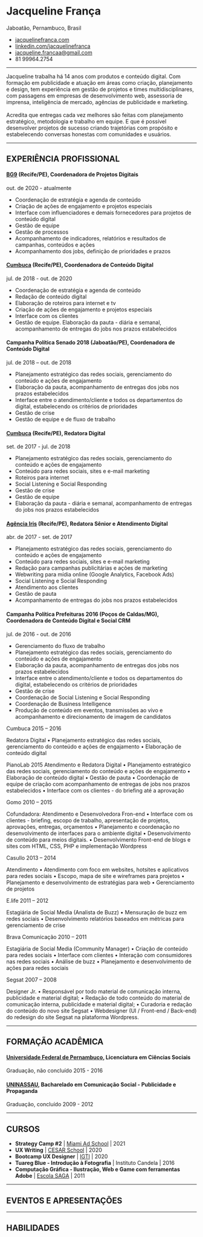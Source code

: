 # Jacqueline França
Jaboatão, Pernambuco, Brasil

- [jacquelinefranca.com](https://jacquelinefranca.com) <br />
- [linkedin.com/jacquelinefranca](https://www.linkedin.com/in/jacquelinefranca/)<br />
- jacqueline.francaa@gmail.com<br />
- 81 99964.2754
___
Jacqueline trabalha há 14 anos com produtos e conteúdo digital. Com formação em publicidade e atuação em áreas como criação, planejamento e design, tem experiência em gestão de projetos e times multidisciplinares, com passagens em empresas de desenvolvimento web, assessoria de imprensa, inteligência de mercado, agências de publicidade e marketing. <br /> <br /> Acredita que entregas cada vez melhores são feitas com planejamento estratégico, metodologia e trabalho em equipe. E que é possível desenvolver projetos de sucesso criando trajetórias com propósito e estabelecendo conversas honestas com comunidades e usuários. 
___
## EXPERIÊNCIA PROFISSIONAL

#### [BG9](www.bg9.com.br) (Recife/PE), Coordenadora de Projetos Digitais<br />
out. de 2020 - atualmente<br />
- Coordenação de estratégia e agenda de conteúdo
- Criação de ações de engajamento e projetos especiais
- Interface com influenciadores e demais fornecedores para projetos de conteúdo digital
- Gestão de equipe
- Gestão de processos
- Acompanhamento de indicadores, relatórios e resultados de campanhas, conteúdos e ações
- Acompanhamento dos jobs, definição de prioridades e prazos

#### [Cumbuca](www.cumbuca.ag/) (Recife/PE), Coordenadora de Conteúdo Digital<br />
jul. de 2018 - out. de 2020<br />
- Coordenação de estratégia e agenda de conteúdo
- Redação de conteúdo digital
- Elaboração de roteiros para internet e tv
- Criação de ações de engajamento e projetos especiais
- Interface com os clientes
- Gestão de equipe. Elaboração da pauta - diária e semanal, acompanhamento de entregas do jobs nos prazos estabelecidos

#### Campanha Política Senado 2018 (Jaboatão/PE), Coordenadora de Conteúdo Digital
jul. de 2018 – out. de 2018
- Planejamento estratégico das redes sociais, gerenciamento do conteúdo e ações de engajamento
- Elaboração da pauta, acompanhamento de entregas dos jobs nos prazos estabelecidos
- Interface entre o atendimento/cliente e todos os departamentos do digital, estabelecendo os critérios de prioridades
- Gestão de crise
- Gestão de equipe e de fluxo de trabalho

#### [Cumbuca](www.cumbuca.ag/) (Recife/PE), Redatora Digital<br />
set. de 2017 - jul. de 2018<br />
- Planejamento estratégico das redes sociais, gerenciamento do conteúdo e ações de engajamento
- Conteúdo para redes sociais, sites e e-mail marketing
- Roteiros para internet
- Social Listening e Social Responding
- Gestão de crise
- Gestão de equipe
- Elaboração da pauta - diária e semanal, acompanhamento de entregas do jobs nos prazos estabelecidos

#### [Agência Iris](www.agenciairis.com.br) (Recife/PE), Redatora Sênior e Atendimento Digital<br />
abr. de 2017 - set. de 2017<br />
- Planejamento estratégico das redes sociais, gerenciamento do conteúdo e ações de engajamento
- Conteúdo para redes sociais, sites e e-mail marketing
- Redação para campanhas publicitárias e ações de marketing
- Webwriting para mídia online (Google Analytics, Facebook Ads)
- Social Listening e Social Responding
- Atendimento aos clientes
- Gestão de pauta
- Acompanhamento de entregas do jobs nos prazos estabelecidos

#### Campanha Política Prefeituras 2016 (Poços de Caldas/MG), Coordenadora de Conteúdo Digital e Social CRM<br />
jul. de 2016 - out. de 2016<br />
- Gerenciamento do fluxo de trabalho
- Planejamento estratégico das redes sociais, gerenciamento do conteúdo e ações de engajamento
- Elaboração da pauta, acompanhamento de entregas dos jobs nos prazos estabelecidos
- Interface entre o atendimento/cliente e todos os departamentos do digital, estabelecendo os critérios de prioridades
- Gestão de crise
- Coordenação de Social Listening e Social Responding
- Coordenação de Business Intelligence
- Produção de conteúdo em eventos, transmissões ao vivo e acompanhamento e direcionamento de imagem de candidatos

Cumbuca
2015 – 2016


Redatora Digital
• Planejamento estratégico das redes sociais, gerenciamento do conteúdo e ações de engajamento
• Elaboração de conteúdo digital


PianoLab
2015
Atendimento e Redatora Digital
• Planejamento estratégico das redes sociais, gerenciamento do conteúdo e ações de engajamento
• Elaboração de conteúdo digital
• Gestão de pauta
• Coordenação de equipe de criação com acompanhamento de entregas de jobs nos prazos estabelecidos
• Interface com os clientes - do briefing até a aprovação


Gomo
2010 – 2015


Cofundadora: Atendimento e Desenvolvedora Fron-end
• Interface com os clientes - briefing, escopo de trabalho, apresentação de projetos, aprovações, entregas, orçamentos
• Planejamento e coordenação no desenvolvimento de interfaces para o ambiente digital
• Desenvolvimento de conteúdo para meios digitais.
• Desenvolvimento Front-end de blogs e sites com HTML, CSS, PHP e implementação Wordpress


Casullo
2013 – 2014


Atendimento
• Atendimento com foco em websites, hotsites e aplicativos para redes sociais
• Escopo, mapa de site e wireframes para projetos
• Planejamento e desenvolvimento de estratégias para web 
• Gerenciamento de projetos


E.life
2011 – 2012


Estagiária de Social Media (Analista de Buzz)
• Mensuração de buzz em redes sociais
• Desenvolvimento relatórios baseados em métricas para gerenciamento de crise


Brava Comunicação
2010 – 2011


Estagiária de Social Media (Community Manager)
• Criação de conteúdo para redes sociais
• Interface com clientes
• Interação com consumidores nas redes sociais
• Análise de buzz
•  Planejamento e desenvolvimento de ações para redes sociais


Segsat
2007 – 2008


Designer Jr.
• Responsável por todo material de comunicação interna, publicidade e material digital;
• Redação de todo conteúdo do material de comunicação interna, publicidade e material digital;
• Curadoria e redação do conteúdo do novo site Segsat
• Webdesigner (UI / Front-end / Back-end) do redesign do site Segsat na plataforma Wordpress.




___
## FORMAÇÃO ACADÊMICA

#### [Universidade Federal de Pernambuco](https://www.ufpe.br), Licenciatura em Ciências Sociais
Graduação, não concluído
2015 - 2016

#### [UNINASSAU](https://www.uninassau.edu.br/), Bacharelado em Comunicação Social - Publicidade e Propaganda
Graduação, concluído
2009 - 2012
___
## CURSOS
- **Strategy Camp #2** | [Miami Ad School](https://www.miamiadschool.com.br/) | 2021
- **UX Writing** | [CESAR School](https://www.cesar.school/) | 2020
- **Bootcamp UX Designer** | [IGTI](https://www.igti.com.br/) | 2020
- **Tuareg Blue - Introdução à Fotografia** | Instituto Candela | 2016
- **Computação Gráfica - Ilustração, Web e Game com ferramentas Adobe** | [Escola SAGA](https://www.saga.art.br/) | 2011
___
## EVENTOS E APRESENTAÇÕES
___
## HABILIDADES
